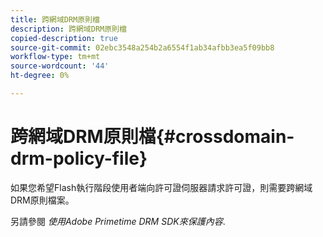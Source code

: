 ```yaml
---
title: 跨網域DRM原則檔
description: 跨網域DRM原則檔
copied-description: true
source-git-commit: 02ebc3548a254b2a6554f1ab34afbb3ea5f09bb8
workflow-type: tm+mt
source-wordcount: '44'
ht-degree: 0%

---
```


# 跨網域DRM原則檔{#crossdomain-drm-policy-file}

如果您希望Flash執行階段使用者端向許可證伺服器請求許可證，則需要跨網域DRM原則檔案。

另請參閱 *使用Adobe Primetime DRM SDK來保護內容*.
